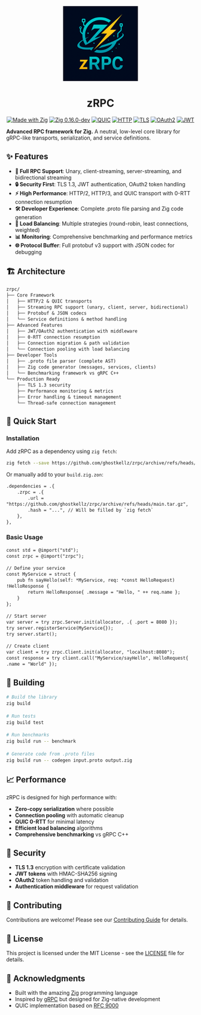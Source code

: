 <div align="center">
  <img src="assets/icons/zrpc.png" alt="zRPC Logo" width="200"/>

  # zRPC

  [![Made with Zig](https://img.shields.io/badge/Made%20with-Zig-yellow.svg)](https://ziglang.org/)
  [![Zig 0.16.0-dev](https://img.shields.io/badge/Zig-0.16.0--dev-orange.svg)](https://ziglang.org/download/)
  [![QUIC](https://img.shields.io/badge/QUIC-RFC%209000-blue.svg)](https://tools.ietf.org/html/rfc9000)
  [![HTTP](https://img.shields.io/badge/HTTP-1.1%20%7C%202%20%7C%203-green.svg)](https://tools.ietf.org/html/rfc7540)
  [![TLS](https://img.shields.io/badge/TLS-1.3-red.svg)](https://tools.ietf.org/html/rfc8446)
  [![OAuth2](https://img.shields.io/badge/OAuth2-supported-purple.svg)](https://tools.ietf.org/html/rfc6749)
  [![JWT](https://img.shields.io/badge/JWT-HS256-lightblue.svg)](https://tools.ietf.org/html/rfc7519)
</div>

**Advanced RPC framework for Zig.** A neutral, low-level core library for gRPC-like transports, serialization, and service definitions.

## ✨ Features

- **🚀 Full RPC Support**: Unary, client-streaming, server-streaming, and bidirectional streaming
- **🔒 Security First**: TLS 1.3, JWT authentication, OAuth2 token handling
- **⚡ High Performance**: HTTP/2, HTTP/3, and QUIC transport with 0-RTT connection resumption
- **🛠️ Developer Experience**: Complete .proto file parsing and Zig code generation
- **🔄 Load Balancing**: Multiple strategies (round-robin, least connections, weighted)
- **📊 Monitoring**: Comprehensive benchmarking and performance metrics
- **🌐 Protocol Buffer**: Full protobuf v3 support with JSON codec for debugging

## 🏗️ Architecture

```
zrpc/
├── Core Framework
│   ├── HTTP/2 & QUIC transports
│   ├── Streaming RPC support (unary, client, server, bidirectional)
│   ├── Protobuf & JSON codecs
│   └── Service definitions & method handling
├── Advanced Features
│   ├── JWT/OAuth2 authentication with middleware
│   ├── 0-RTT connection resumption
│   ├── Connection migration & path validation
│   └── Connection pooling with load balancing
├── Developer Tools
│   ├── .proto file parser (complete AST)
│   ├── Zig code generator (messages, services, clients)
│   └── Benchmarking framework vs gRPC C++
└── Production Ready
    ├── TLS 1.3 security
    ├── Performance monitoring & metrics
    ├── Error handling & timeout management
    └── Thread-safe connection management
```

## 🚀 Quick Start

### Installation

Add zRPC as a dependency using `zig fetch`:

```bash
zig fetch --save https://github.com/ghostkellz/zrpc/archive/refs/heads/main.tar.gz
```

Or manually add to your `build.zig.zon`:

```zig
.dependencies = .{
    .zrpc = .{
        .url = "https://github.com/ghostkellz/zrpc/archive/refs/heads/main.tar.gz",
        .hash = "...", // Will be filled by `zig fetch`
    },
},
```

### Basic Usage

```zig
const std = @import("std");
const zrpc = @import("zrpc");

// Define your service
const MyService = struct {
    pub fn sayHello(self: *MyService, req: *const HelloRequest) !HelloResponse {
        return HelloResponse{ .message = "Hello, " ++ req.name };
    }
};

// Start server
var server = try zrpc.Server.init(allocator, .{ .port = 8080 });
try server.registerService(MyService{});
try server.start();

// Create client
var client = try zrpc.Client.init(allocator, "localhost:8080");
const response = try client.call("MyService/sayHello", HelloRequest{ .name = "World" });
```

## 🔧 Building

```bash
# Build the library
zig build

# Run tests
zig build test

# Run benchmarks
zig build run -- benchmark

# Generate code from .proto files
zig build run -- codegen input.proto output.zig
```

## 📈 Performance

zRPC is designed for high performance with:

- **Zero-copy serialization** where possible
- **Connection pooling** with automatic cleanup
- **QUIC 0-RTT** for minimal latency
- **Efficient load balancing** algorithms
- **Comprehensive benchmarking** vs gRPC C++

## 🔐 Security

- **TLS 1.3** encryption with certificate validation
- **JWT tokens** with HMAC-SHA256 signing
- **OAuth2** token handling and validation
- **Authentication middleware** for request validation

## 🤝 Contributing

Contributions are welcome! Please see our [Contributing Guide](CONTRIBUTING.md) for details.

## 📄 License

This project is licensed under the MIT License - see the [LICENSE](LICENSE) file for details.

## 🙏 Acknowledgments

- Built with the amazing [Zig](https://ziglang.org/) programming language
- Inspired by [gRPC](https://grpc.io/) but designed for Zig-native development
- QUIC implementation based on [RFC 9000](https://tools.ietf.org/html/rfc9000)
